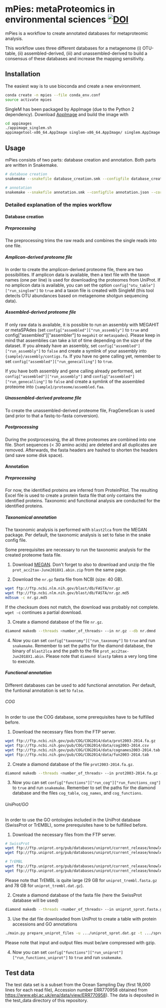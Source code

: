 # mPies: metaProteomics in environmental sciences [![DOI](https://zenodo.org/badge/161555171.svg)](https://zenodo.org/badge/latestdoi/161555171)


mPies is a workflow to create annotated databases for metaproteomic analysis.

This workflow uses three different databases for a metagenome (i) OTU-table, (ii) assembled-derived, (iii) and
unassembled-derived to build a consensus of these databases and increase the mapping sensitivity.

## Installation

The easiest way is to use bioconda and create a new environment. 

```bash
conda create -n mpies --file conda_env.conf
source activate mpies
```

SingleM has been packaged by AppImage (due to the Python 2 dependency).  Download 
[AppImage](https://github.com/AppImage/AppImageKit/releases) and build the image with

```bash
cd appimages
./appimage_singlem.sh
appimagetool-x86_64.AppImage singlem-x86_64.AppImage/ singlem.AppImage
```

## Usage

mPies consists of two parts: database creation and annotation. Both parts are written in Snakemake.

```bash
# database creation
snakemake --snakefile database_creation.smk --configfile database_creation.json --cores 28

# annotation
snakemake --snakefile annotation.smk --configfile annotation.json --cores 28
```

### Detailed explanation of the mpies workflow

#### Database creation

##### Preprocessing

The preprocessing trims the raw reads and combines the single reads into one file.

##### Amplicon-derived proteome file

In order to create the amplicon-derived proteome file, there are two possibilities. If amplicon data is available,
then a text file with the taxon names (one per line) is used for downloading the proteomes from UniProt. If no
amplicon data is available, you can set the option `config["otu_table"]["run_singlem"]` to `true` and a taxon file is
created with SingleM (this tool detects OTU abundances based on metagenome shotgun sequencing data).

##### Assembled-derived proteome file

If only raw data is available, it is possible to run an assembly with MEGAHIT or metaSPAdes (set
`config["assembled"]["run_assembly"]` to `true` and config["assembled"]["assembler"] to `megahit` or `metaspades`).
Please keep in mind that assemblies can take a lot of time depending on the size of the dataset. If you already have an
assembly, set `config["assembled"]["run_assembly"]` to `false` and create a symlink of your assembly into
`{sample}/assembly/contigs.fa`. If you have no gene calling yet, remember to set
`config["assembled"]["run_genecalling"]` to `true`.

If you have both assembly and gene calling already performed, set `config["assembled"]["run_assembly"]` and
`config["assembled"]["run_genecalling"]` to `false` and create a symlink of the assembled proteome into
`{sample}/proteome/assembled.faa`.

##### Unassembled-derived proteome file

To create the unassembled-derived proteome file, FragGeneScan is used (and prior to that a fastq-to-fasta
conversion).

##### Postprocessing

During the postprocessing, the all three proteomes are combined into one file. Short sequences (< 30 amino acids)
are deleted and all duplicates are removed. Afterwards, the fasta headers are hashed to shorten the headers (and save
some disk space).

#### Annotation

##### Preprocessing

For now, the identified proteins are inferred from ProteinPilot. The resulting Excel file is used to create a protein
fasta file that only contains the identified proteins. Taxonomic and functional analysis are conducted for the
identified proteins.

##### Taxonomical annotation

The taxonomic analysis is performed with `blast2lca` from the MEGAN package. Per default, the taxonomic analysis is set
to false in the snake config file.

Some prerequisites are necessary to run the taxonomic analysis for the created proteome fasta file.

1. Download [MEGAN](https://ab.inf.uni-tuebingen.de/software/megan6). Don't forget to also
to download and unzip the file `prot_acc2tax-June2018X1.abin.zip` from the same page.

2. Download the `nr.gz` fasta file from NCBI (size: 40 GB).

```bash
wget ftp://ftp.ncbi.nlm.nih.gov/blast/db/FASTA/nr.gz
wget ftp://ftp.ncbi.nlm.nih.gov/blast/db/FASTA/nr.gz.md5
md5sum -c nr.gz.md5
```

If the checksum does not match, the download was probably not complete. `wget -c` continues a partial download.

3. Create a diamond database of the file `nr.gz`.

```bash
diamond makedb --threads <number_of_threads> --in nr.gz --db nr.dmnd
```

4. Now you can set `config["taxonomy"]["run_taxonomy"]` to `true` and run `snakemake`. Remember to set the paths for the
diamond database, the binary of `blast2lca` and the path to the file `prot_acc2tax-Jun2018X1.abin`. Please note that
`diamond blastp` takes a very long time to execute. 

##### Functional annotation

Different databases can be used to add functional annotation. Per default, the funtional annotation is set to `false`.

###### COG

In order to use the COG database, some prerequisites have to be fulfilled before.

1. Download the necessary files from the FTP server.

```bash
wget ftp://ftp.ncbi.nih.gov/pub/COG/COG2014/data/prot2003-2014.fa.gz
wget ftp://ftp.ncbi.nih.gov/pub/COG/COG2014/data/cog2003-2014.csv
wget ftp://ftp.ncbi.nih.gov/pub/COG/COG2014/data/cognames2003-2014.tab
wget ftp://ftp.ncbi.nih.gov/pub/COG/COG2014/data/fun2003-2014.tab
```

2. Create a diamond database of the file `prot2003-2014.fa.gz`.

```bash
diamond makedb --threads <number_of_threads> --in prot2003-2014.fa.gz --db cog.dmnd
```

3. Now you can set `config["functions"]["run_cog"]["run_functions_cog"]` to `true` and run `snakemake`. Remember to set
the paths for the diamond database and the files `cog_table`, `cog_names`, and `cog_functions`.

###### UniProt/GO

In order to use the GO ontologies included in the UniProt database (SwissProt or TrEMBL), some prerequisites have to
be fulfilled before.

1. Download the necessary files from the FTP server.

```bash
# SwissProt
wget ftp://ftp.uniprot.org/pub/databases/uniprot/current_release/knowledgebase/complete/uniprot_sprot.fasta.gz
wget ftp://ftp.uniprot.org/pub/databases/uniprot/current_release/knowledgebase/complete/uniprot_sprot.dat.gz

# TrEMBL
wget ftp://ftp.uniprot.org/pub/databases/uniprot/current_release/knowledgebase/complete/uniprot_trembl.fasta.gz
wget ftp://ftp.uniprot.org/pub/databases/uniprot/current_release/knowledgebase/complete/uniprot_trembl.dat.gz
```

Please note that TrEMBL is quite large (29 GB for `uniprot_trembl.fasta.gz` and 78 GB for `uniprot_trembl.dat.gz`).

2. Create a diamond database of the fasta file (here the SwissProt database will be used)

```bash
diamond makedb --threads <number_of_threads> --in uniprot_sprot.fasta.gz --db sprot.dmnd
```

3. Use the dat file downloaded from UniProt to create a table with protein accessions and GO annotations

```bash
./main.py prepare_uniprot_files -u .../uniprot_sprot.dat.gz -t .../sprot.table.gz
```

Please note that input and output files must be/are compressed with gzip.

4. Now you can set `config["functions"]["run_uniprot"]["run_functions_uniprot"]` to `true` and run `snakemake`.

## Test data

The test data set is a subset from the Ocean Sampling Day (first 18,000 lines for each read file), Accession number
ERR770958 obtained from https://www.ebi.ac.uk/ena/data/view/ERR770958). The data is deposited in the test_data
directory of this repository.

